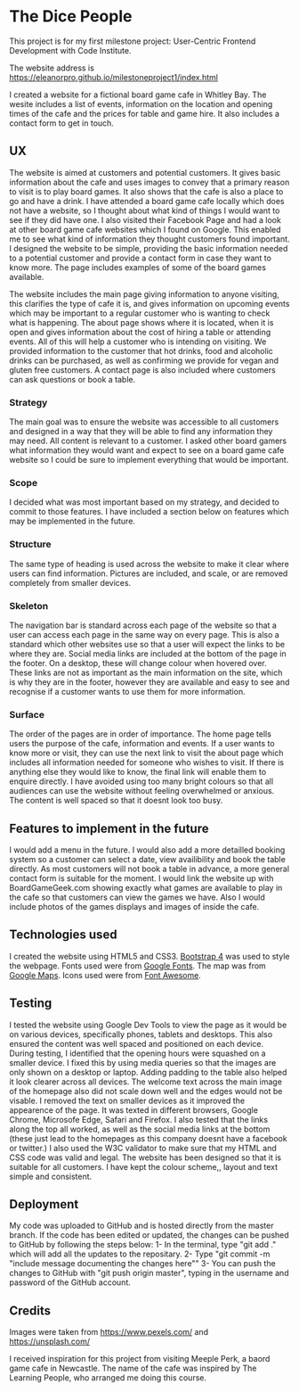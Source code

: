 
# The Dice People

This project is for my first milestone project: User-Centric Frontend Development with Code Institute.

The website address is https://eleanorpro.github.io/milestoneproject1/index.html

I created a website for a fictional board game cafe in Whitley Bay. 
The wesite includes a list of events, information on the location and opening times of the cafe and the prices for table and game hire. It also includes a contact form to get in touch.


## UX

The website is aimed at customers and potential customers. It gives basic information about the cafe and uses images to convey that a primary reason to visit is to play board games. It also shows that the cafe is also a place to go and have a drink. 
I have attended a board game cafe locally which does not have a website, so I thought about what kind of things I would want to see if they did have one. I also visited their Facebook Page and had a look at other board game cafe websites which I found on Google. This enabled me to see what kind of information they thought customers found important.
I designed the website to be simple, providing the basic information needed to a potential customer and provide a contact form in case they want to know more. The page includes examples of some of the board games available.

The website includes the main page giving information to anyone visiting, this clarifies the type of cafe it is, and gives information on upcoming events which may be important to a regular customer who is wanting to check what is happening. 
The about page shows where it is located, when it is open and gives information about the cost of hiring a table or attending events. All of this will help a customer who is intending on visiting. 
We provided information to the customer that hot drinks, food and alcoholic drinks can be purchased, as well as confirming we provide for vegan and gluten free customers. A contact page is also included where customers can ask questions or book a table. 

### Strategy

The main goal was to ensure the website was accessible to all customers and designed in a way that they will be able to find any information they may need. 
All content is relevant to a customer. I asked other board gamers what information they would want and expect to see on a board game cafe website so I could be sure to implement everything that would be important.

### Scope

I decided what was most important based on my strategy, and decided to commit to those features. I have included a section below on features which may be implemented in the future.

### Structure

The same type of heading is used across the website to make it clear where users can find information.
Pictures are included, and scale, or are removed completely from smaller devices. 

### Skeleton

The navigation bar is standard across each page of the website so that a user can access each page in the same way on every page. This is also a standard which other websites use so that a user will expect the links to be where they are. 
Social media links are included at the bottom of the page in the footer. On a desktop, these will change colour when hovered over. These links are not as important as the main information on the site, which is why they are in the footer, however they are available and easy to see and recognise if a customer wants to use them for more information.

### Surface

The order of the pages are in order of importance. The home page tells users the purpose of the cafe, information and events. If a user wants to know more or visit, they can use the next link to visit the about page which includes all information needed for someone who wishes to visit. If there is anything else they would like to know, the final link will enable them to enquire directly.
I have avoided using too many bright colours so that all audiences can use the website without feeling overwhelmed or anxious. The content is well spaced so that it doesnt look too busy. 


## Features to implement in the future

I would add a menu in the future. I would also add a more detailled booking system so a customer can select a date, view availibility and book the table directly. As most customers will not book a table in advance, a more general contact form is suitable for the moment.
I would link the website up with BoardGameGeek.com showing exactly what games are available to play in the cafe so that customers can view the games we have. 
Also I would include photos of the games displays and images of inside the cafe. 


## Technologies used

I created the website using HTML5 and CSS3. 
[Bootstrap 4](https://getbootstrap.com/docs/4.0/getting-started/introduction/) was used to style the webpage.
Fonts used were from [Google Fonts](https://fonts.google.com/).
The map was from [Google Maps](https://www.google.com/maps/).
Icons used were from [Font Awesome](https://fontawesome.com/).


## Testing

I tested the website using Google Dev Tools to view the page as it would be on various devices, specifically phones, tablets and desktops. This also ensured the content was well spaced and positioned on each device. During testing, I identified that the opening hours were squashed on a smaller device. I fixed this by using media queries so that the images are only shown on a desktop or laptop. Adding padding to the table also helped it look clearer across all devices.
The welcome text across the main image of the homepage also did not scale down well and the edges would not be visable. I removed the text on smaller devices as it improved the appearence of the page.
It was texted in different browsers, Google Chrome, Microsofe Edge, Safari and Firefox.
I also tested that the links along the top all worked, as well as the social media links at the bottom (these just lead to the homepages as this company doesnt have a facebook or twitter.)
I also used the W3C validator to make sure that my HTML and CSS code was valid and legal. 
The website has been designed so that it is suitable for all customers. I have kept the colour scheme,, layout and text simple and consistent.


## Deployment

My code was uploaded to GitHub and is hosted directly from the master branch. 
If the code has been edited or updated, the changes can be pushed to GitHub by following the steps below:
1- In the terminal, type "git add ." which will add all the updates to the repositary.
2- Type "git commit -m "include message documenting the changes here""
3- You can push the changes to GitHub with "git push origin master", typing in the username and password of the GitHub account.


## Credits

Images were taken from https://www.pexels.com/ and https://unsplash.com/

I received inspiration for this project from visiting Meeple Perk, a baord game cafe in Newcastle. 
The name of the cafe was inspired by The Learning People, who arranged me doing this course.
